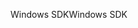 <span data-ttu-id="fdecf-101">Windows SDK</span><span class="sxs-lookup"><span data-stu-id="fdecf-101">Windows SDK</span></span>